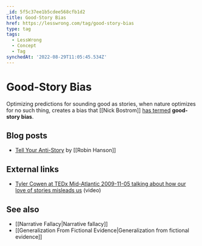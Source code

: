 ```yaml
---
_id: 5f5c37ee1b5cdee568cfb1d2
title: Good-Story Bias
href: https://lesswrong.com/tag/good-story-bias
type: tag
tags:
  - LessWrong
  - Concept
  - Tag
synchedAt: '2022-08-29T11:05:45.534Z'
---
```

# Good-Story Bias

Optimizing predictions for sounding good as stories, when nature optimizes for no such thing, creates a bias that [[Nick Bostrom]] [has termed](http://www.nickbostrom.com/existential/risks.html) **good-story bias**.

Blog posts
----------

*   [Tell Your Anti-Story](http://overcomingbias.com/2007/07/tell-your-anti-.html) by [[Robin Hanson]]

External links
--------------

*   [Tyler Cowen at TEDx Mid-Atlantic 2009-11-05 talking about how our love of stories misleads us](http://www.youtube.com/watch?v=RoEEDKwzNBw) (video)

See also
--------

*   [[Narrative Fallacy|Narrative fallacy]]
*   [[Generalization From Fictional Evidence|Generalization from fictional evidence]]